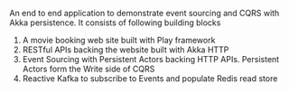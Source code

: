 An end to end application to demonstrate event sourcing and CQRS with Akka persistence. It consists of following building blocks

1. A movie booking web site built with Play framework
2. RESTful APIs backing the website built with Akka HTTP
3. Event Sourcing with Persistent Actors backing HTTP APIs. Persistent Actors form the Write side of CQRS
4. Reactive Kafka to subscribe to Events and populate Redis read store
